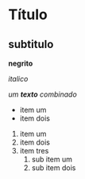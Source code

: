 # Título

## subtitulo 

**negrito** 

_italico_

_um **texto** combinado_

* item um
* item dois

1. item um
2. item dois
3. item tres
    1. sub item um
    2. sub item dois